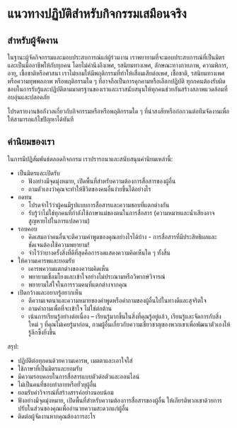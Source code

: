 # แนวทางปฏิบัติสำหรับกิจกรรมเสมือนจริง

## สำหรับผู้จัดงาน

ในฐานะผู้จัดกิจกรรมและมอบประสบการณ์แก่ผู้ร่วมงาน เราพยายามที่จะมอบประสบการณ์ที่เป็นมิตรและเป็นมืออาชีพให้กับทุกคน โดยไม่คำนึงถึงเพศ, รสนิยมทางเพศ, ลักษณะทางกายภาพ, ความพิการ, อายุ, เชื้อชาติหรือศาสนา เราไม่ยอมให้มีพฤติกรรมที่ทำให้เสื่อมเสียต่อเพศ, เชื้อชาติ, รสนิยมทางเพศหรือความทุพพลภาพ หรือพฤติกรรมใด ๆ ที่อาจถือเป็นการคุกคามหรือเลือกปฏิบัติ ทุกกคนต้องรับผิดชอบในการรับรู้และปฏิบัติตามมาตรฐานของเราและเราสนับสนุนให้ทุกคนช่วยกันสร้างสภาพแวดล้อมที่อบอุ่นและปลอดภัย

โปรดรายงานข้อกังวลเกี่ยวกับกิจกรรมหรือหรือพฤติกรรมใด ๆ ที่น่าสงสัยหรือก่อกวนต่อทีมจัดงานเพื่อให้สามารถแก้ไขปัญหาได้ทันที

## ค่านิยมของเรา

ในการมีปฏิสัมพันธ์ตลอดกิจกกรม เราปรารถนาและสนับสนุนค่านิยมเหล่านี้:

* เป็นมิตรและเปิดรับ
  * ฟังอย่างมีจุดมุ่งหมาย, เปิดพื้นที่สำหรับความต้องการสื่อสารของผู้อื่น
  * ถามตัวเองว่าคุณจะทำให้ชีวิตของคนอื่นง่ายขึ้นได้อย่างไร
* อดทน
  * โปรดจำไว้ว่าผู้คนมีรูปแบบการสื่อสารและความชอบที่แตกต่างกัน
  * รับรู้ว่าไม่ใช่ทุกคนที่กำลังใช้ภาษาแม่ของตนในการสื่อสาร (ความหมายและน้ำเสียงอาจสูญหายไปในการแปลความ)
* รอบคอบ
  * คิดเสมอว่าคนอื่นจะตีความคำพูดของคุณอย่างไรได้บ้าง - การสื่อสารที่มีประสิทธิผลและชัดเจนต้องใช้ความพยายาม!
  * จำไว้ว่าบางครั้งสิ่งที่ดีที่สุดคือการงดแสดงความคิดเห็นใด ๆ ทั้งสิ้น
* ให้ความเคารพและยอมรับ
  * เคารพความแตกต่างของความคิดเห็น
  * พยายามเชื่อมโยงและเข้าใจอย่างไม่ประณามหรือวิพากษ์วิจารณ์
  * พยายามใส่ใจในการรวมคนที่แตกต่างจากคุณ
* เปิดกว้างและอยากรู้อยากเห็น
  * ตีความเจตนาและความหมายของคำพูดหรือคำถามของผู้อื่นไปในทางดีและสุจริตใจ
  * ถามคำถามเพื่อที่จะเข้าใจ ไม่ใช่ต่อต้าน
  * เน้นการเรียนรู้อย่างต่อเนื่อง – เรียนรู้มากขึ้นในสิ่งที่คุณรู้อยู่แล้ว, เรียนรู้และจัดการกับสิ่งใหม่ ๆ ที่คุณไม่เคยรู้มาก่อน, ถามผู้อื่นเกี่ยวกับความเชี่ยวชาญของพวกเขาเพื่อพัฒนาตัวเองให้รู้ลึกซึ้งยิ่งขึ้น

สรุป:

* ปฏิบัติต่อทุกคนด้วยความเคารพ, เมตตาและเอาใจใส่
* ใช้ภาษาที่เป็นมิตรและยอมรับ
* มีความรอบคอบในการสื่อสารแบบตัวต่อตัวและออนไลน์
* ไม่เป็นคนที่ชอบทำลายหรือยั่วยุผู้อื่น
* ยอมรับคำวิจารณ์ที่สร้างสรรค์อย่างนอบน้อม
* ฟังอย่างมีจุดมุ่งหมาย, เปิดพื้นที่สำหรับความต้องการสื่อสารของผู้อื่น ให้เกียรติพวกเขาด้วยการปรับในส่วนของคุณเพื่ออำนวยความสะดวกแก่ผู้อื่น
* ติดต่อผู้จัดงานหากคุณต้องการอะไร